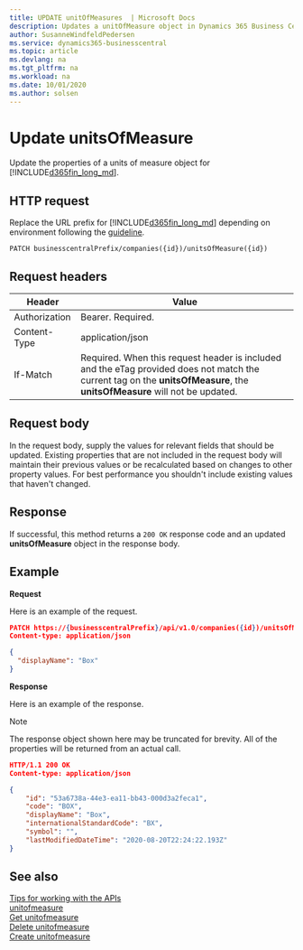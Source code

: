 ```yaml
---
title: UPDATE unitOfMeasures  | Microsoft Docs
description: Updates a unitOfMeasure object in Dynamics 365 Business Central.
author: SusanneWindfeldPedersen
ms.service: dynamics365-businesscentral
ms.topic: article
ms.devlang: na
ms.tgt_pltfrm: na
ms.workload: na
ms.date: 10/01/2020
ms.author: solsen
---
```


# Update unitsOfMeasure
Update the properties of a units of measure object for [!INCLUDE[d365fin_long_md](../../includes/d365fin_long_md.md)].

## HTTP request
Replace the URL prefix for [!INCLUDE[d365fin_long_md](../../includes/d365fin_long_md.md)] depending on environment following the [guideline](../../v1.0/endpoints-apis-for-dynamics.md).

```
PATCH businesscentralPrefix/companies({id})/unitsOfMeasure({id})
```

## Request headers

|Header|Value|
|------|-----|
|Authorization |Bearer. Required.|
|Content-Type  |application/json|
|If-Match      |Required. When this request header is included and the eTag provided does not match the current tag on the **unitsOfMeasure**, the **unitsOfMeasure** will not be updated. |

## Request body
In the request body, supply the values for relevant fields that should be updated. Existing properties that are not included in the request body will maintain their previous values or be recalculated based on changes to other property values. For best performance you shouldn't include existing values that haven't changed.

## Response
If successful, this method returns a ```200 OK``` response code and an updated **unitsOfMeasure** object in the response body.

## Example

**Request**

Here is an example of the request.
```json
PATCH https://{businesscentralPrefix}/api/v1.0/companies({id})/unitsOfMeasure({id})
Content-type: application/json

{
  "displayName": "Box"
}
```

**Response**

Here is an example of the response. 

> [!NOTE]  
>   The response object shown here may be truncated for brevity. All of the properties will be returned from an actual call.

```json
HTTP/1.1 200 OK
Content-type: application/json

{
    "id": "53a6738a-44e3-ea11-bb43-000d3a2feca1",
    "code": "BOX",
    "displayName": "Box",
    "internationalStandardCode": "BX",
    "symbol": "",
    "lastModifiedDateTime": "2020-08-20T22:24:22.193Z"
}
```


## See also
[Tips for working with the APIs](/dynamics365/business-central/dev-itpro/developer/devenv-connect-apps-tips)    
[unitofmeasure](../resources/dynamics_unitofmeasure.md)    
[Get unitofmeasure](../api/dynamics_unitofmeasure_Get.md)    
[Delete unitofmeasure](../api/dynamics_unitofmeasure_Delete.md)    
[Create unitofmeasure](../api/dynamics_unitofmeasure_Create.md)    

